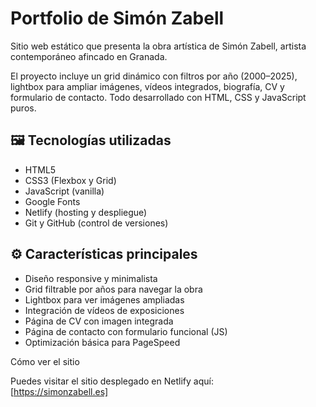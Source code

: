 # Portfolio de Simón Zabell

Sitio web estático que presenta la obra artística de Simón Zabell, artista contemporáneo afincado en Granada.

El proyecto incluye un grid dinámico con filtros por año (2000–2025), lightbox para ampliar imágenes, vídeos integrados, biografía, CV y formulario de contacto. Todo desarrollado con HTML, CSS y JavaScript puros.

## 🖼️ Tecnologías utilizadas

- HTML5
- CSS3 (Flexbox y Grid)
- JavaScript (vanilla)
- Google Fonts
- Netlify (hosting y despliegue)
- Git y GitHub (control de versiones)

## ⚙️ Características principales

- Diseño responsive y minimalista
- Grid filtrable por años para navegar la obra
- Lightbox para ver imágenes ampliadas
- Integración de vídeos de exposiciones
- Página de CV con imagen integrada
- Página de contacto con formulario funcional (JS)
- Optimización básica para PageSpeed

Cómo ver el sitio

Puedes visitar el sitio desplegado en Netlify aquí:  
[https://simonzabell.es]



